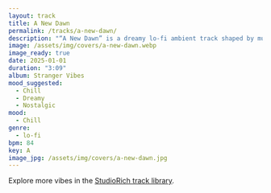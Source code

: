 ```yaml
---
layout: track
title: A New Dawn
permalink: /tracks/a-new-dawn/
description: "“A New Dawn” is a dreamy lo-fi ambient track shaped by muted reverse piano notes, soft tape hiss, and swirling analog synths. Its layered textures create an emotional, nostalgic atmosphere — equal parts soothing and reflective. With its gentle pacing and warm tonal palette, the track feels like first light breaking through memory, inviting stillness and calm. A piece for quiet mornings, deep focus, or late-night introspection."
image: /assets/img/covers/a-new-dawn.webp
image_ready: true
date: 2025-01-01
duration: "3:09"
album: Stranger Vibes
mood_suggested:
  - Chill
  - Dreamy
  - Nostalgic
mood:
  - Chill
genre:
  - lo-fi
bpm: 84
key: A
image_jpg: /assets/img/covers/a-new-dawn.jpg
---
```


Explore more vibes in the [StudioRich track library](/tracks/).
